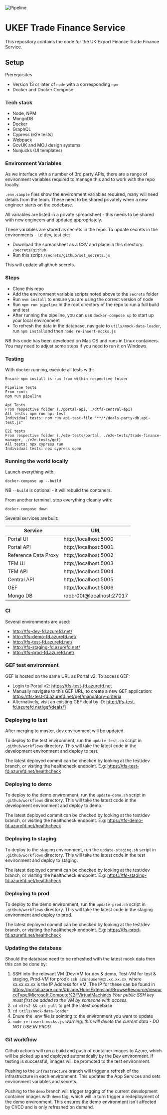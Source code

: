 ![Pipeline](https://github.com/notbinary/dtfs2/workflows/Pipeline/badge.svg)

# UKEF Trade Finance Service

This repository contains the code for the UK Export Finance Trade Finance Service.
 
## Setup

Prerequisites

 * Version 13 or later of `node` with a corresponding `npm`
 * Docker and Docker Compose

### Tech stack

 * Node, NPM
 * MongoDB
 * Docker
 * GraphQL
 * Cypress (e2e tests)
 * Webpack
 * GovUK and MOJ design systems
 * Nunjucks (UI templates)

### Environment Variables

As we interface with a number of 3rd party APIs, there are a range of environment variables required to manage this and to work with the repo locally.

`.env.sample` files show the environment variables required, many will need details from the team. These need to be shared privately when a new engineer starts on the codebase.

All variables are listed in a private spreadsheet - this needs to be shared with new engineers and updated appropriately.

These variables are stored as secrets in the repo. To update secrets in the environments - i.e dev, test etc:

* Download the spreadsheet as a CSV and place in this directory: `/secrets/github`
* Run this script `/secrets/github/set_secrets.js`

This will update all github secrets.

### Steps

 * Clone this repo
 * Add the environment variable scripts noted above to the `secrets` folder
 * Run `nvm install` to ensure you are using the correct version of node
 * Run `npm run pipeline` in the root directory of the repo to run a full build and test
 * After running the pipeline, you can use `docker-compose up` to start up your local environment
 * To refresh the data in the database, navigate to `utils/mock-data-loader`, run `npm install`and then `node re-insert-mocks.js`

NB this code has been developed on Mac OS and runs in Linux containers. You may need to adjust some steps if you need to run it on Windows.

### Testing

With docker running, execute all tests with:
```
Ensure npm install is run from within respective folder

Pipeline tests
From root:
npm run pipeline

Api Tests
From respective folder (./portal-api, ./dtfs-central-api)
All tests: npm run api-test
Individual tests: npm run api-test-file "**/*/deals-party-db.api-test.js"

E2E tests
From respective folder (./e2e-tests/portal, ./e2e-tests/trade-finance-manager, ./e2e-tests/gef)
All tests: npx cypress run
Individual tests: npx cypress open

```

### Running the world locally

Launch everything with:
```
docker-compose up --build
```

NB `--build` is optional - it will rebuild the contaners.

From another terminal, stop everything cleanly with:
```
docker-compose down
```

Several services are built:

| Service | URL |
| ------- | --- |
| Portal UI | http://localhost:5000 |
| Portal API | http://localhost:5001 |
| Reference Data Proxy | http://localhost:5002 |
| TFM UI | http://localhost:5003 |
| TFM API | http://localhost:5004 |
| Central API | http://localhost:5005 |
| GEF | http://localhost:5006 |
| Mongo DB | root:r00t@localhost:27017 | Connect via MongoDB client

### CI
Several environments are used:
- http://tfs-dev-fd.azurefd.net/
- http://tfs-demo-fd.azurefd.net/
- http://tfs-test-fd.azurefd.net/
- http://tfs-staging-fd.azurefd.net/
- http://tfs-prod-fd.azurefd.net/

### GEF test environment
GEF is hosted on the same URL as Portal v2. To access GEF:
- Login to Portal v2: https://tfs-test-fd.azurefd.net
- Manually navigate to this GEF URL, to create a new GEF application: https://tfs-test-fd.azurefd.net/gef/mandatory-criteria
- Alternatively, visit an existing GEF deal by ID: http://tfs-test-fd.azurefd.net/gef/deals/1

### Deploying to test
After merging to master, dev environment will be updated.

To deploy to the test environment, run the `update-test.sh` script in `.github/workflows` directory.
This will take the latest code in the development environment and deploy to test.

The latest deployed commit can be checked by looking at the test/dev branch, or visiting the healthcheck endpoint. E.g: https://tfs-test-fd.azurefd.net/healthcheck

### Deploying to demo
To deploy to the demo environment, run the `update-demo.sh` script in `.github/workflows` directory.
This will take the latest code in the development environment and deploy to demo.

The latest deployed commit can be checked by looking at the test/dev branch, or visiting the healthcheck endpoint. E.g: https://tfs-demo-fd.azurefd.net/healthcheck

### Deploying to staging
To deploy to the staging environment, run the `update-staging.sh` script in `.github/workflows` directory.
This will take the latest code in the test environment and deploy to staging.

The latest deployed commit can be checked by looking at the test/dev branch, or visiting the healthcheck endpoint. E.g: https://tfs-staging-fd.azurefd.net/healthcheck

### Deploying to prod
To deploy to the demo environment, run the `update-prod.sh` script in `.github/workflows` directory.
This will take the latest code in the staging environment and deploy to prod.

The latest deployed commit can be checked by looking at the test/dev branch, or visiting the healthcheck endpoint. E.g: https://tfs-prod-fd.azurefd.net/healthcheck

### Updating the database
Should the database need to be refreshed with the latest mock data then this can be done by:
1. SSH into the relevant VM (Dev-VM for dev & demo, Test-VM for test & staging, Prod-VM for prod):
`ssh azureuser@xx.xx.xx.xx`, where xx.xx.xx.xx is the IP Address for VM.
The IP for these can be found in https://portal.azure.com/#blade/HubsExtension/BrowseResource/resourceType/Microsoft.Compute%2FVirtualMachines
*Your public SSH key must first be added to the VM by someone with access.*
2. `cd dtfs2 && git pull` to get the latest codebase
3. `cd utils/mock-data-loader`
4. Enure the .env file is pointing to the environment you want to update
5. `node re-insert-mocks.js` *warning: this will delete the current data - DO NOT USE IN PROD*

### Git workflow

Github actions will run a build and push of container images to Azure, which will be picked up and deployed automatically by the Dev environment. If testing is successful, images will be promoted to the test environment.

Pushing to the `infrastructure` branch will trigger a refresh of the infrastructure in each environment. This updates the App Services and sets environment variables and secrets.

Pushing to the `demo` branch will trigger tagging of the current development container images with `demo` tag, which will in turn trigger a redeployment of the demo environment. This ensures the demo environment isn't affected by CI/CD and is only refreshed on demand.


